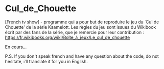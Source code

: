 # Cul_de_Chouette
[French tv show] - programme qui a pour but de reproduire le jeu du 'Cul de Chouette' de la série Kaamelott.
Les règles du jeu sont issues du Wikibook écrit par des fans de la série, que je remercie pour leur contribution : https://fr.wikibooks.org/wiki/Boîte_à_jeux/Le_cul_de_chouette


En cours...


P.S. If you don't speak french and have any question about the code, do not hesitate, i'll translate it for you in English. 

